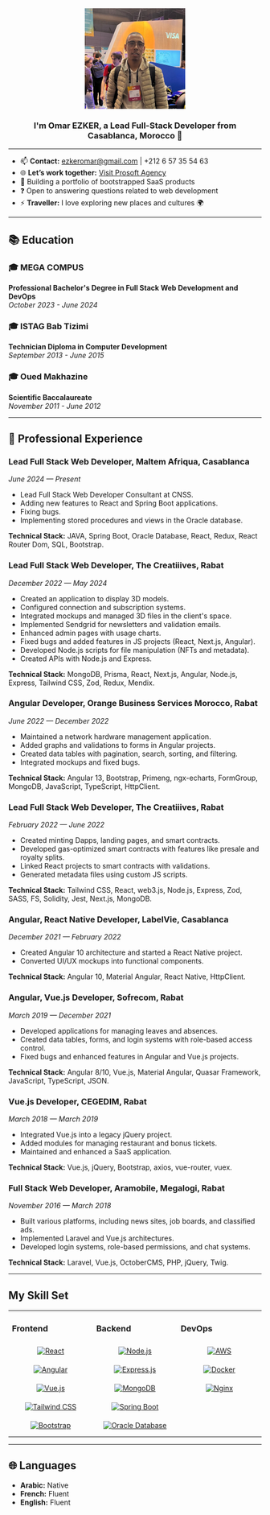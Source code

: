 <div align="center">
  <img src="https://github.com/ezkeromar/ezkeromar/blob/main/me.png" align="center" height="200" width="200" />
</div>

### <div align="center">I'm Omar EZKER, a Lead Full-Stack Developer from Casablanca, Morocco 🚀</div>  

---

- 📫 **Contact:** [ezkeromar@gmail.com](mailto:ezkeromar@gmail.com) | +212 6 57 35 54 63
- 🌐 **Let’s work together:** <a href="https://prosoft.agency" target="_blank">Visit Prosoft Agency</a>
- 🌱 Building a portfolio of bootstrapped SaaS products
- ❓ Open to answering questions related to web development
- ⚡ **Traveller:** I love exploring new places and cultures 🌍

---

## 📚 Education

### 🎓 MEGA COMPUS
**Professional Bachelor's Degree in Full Stack Web Development and DevOps**  
*October 2023 - June 2024*

### 🎓 ISTAG Bab Tizimi
**Technician Diploma in Computer Development**  
*September 2013 - June 2015*

### 🎓 Oued Makhazine
**Scientific Baccalaureate**  
*November 2011 - June 2012*

---

## 💼 Professional Experience

### Lead Full Stack Web Developer, Maltem Afriqua, Casablanca
*June 2024 — Present*
- Lead Full Stack Web Developer Consultant at CNSS.
- Adding new features to React and Spring Boot applications.
- Fixing bugs.
- Implementing stored procedures and views in the Oracle database.

**Technical Stack:** JAVA, Spring Boot, Oracle Database, React, Redux, React Router Dom, SQL, Bootstrap.

### Lead Full Stack Web Developer, The Creatiiives, Rabat
*December 2022 — May 2024*
- Created an application to display 3D models.
- Configured connection and subscription systems.
- Integrated mockups and managed 3D files in the client's space.
- Implemented Sendgrid for newsletters and validation emails.
- Enhanced admin pages with usage charts.
- Fixed bugs and added features in JS projects (React, Next.js, Angular).
- Developed Node.js scripts for file manipulation (NFTs and metadata).
- Created APIs with Node.js and Express.

**Technical Stack:** MongoDB, Prisma, React, Next.js, Angular, Node.js, Express, Tailwind CSS, Zod, Redux, Mendix.

### Angular Developer, Orange Business Services Morocco, Rabat
*June 2022 — December 2022*
- Maintained a network hardware management application.
- Added graphs and validations to forms in Angular projects.
- Created data tables with pagination, search, sorting, and filtering.
- Integrated mockups and fixed bugs.

**Technical Stack:** Angular 13, Bootstrap, Primeng, ngx-echarts, FormGroup, MongoDB, JavaScript, TypeScript, HttpClient.

### Lead Full Stack Web Developer, The Creatiiives, Rabat
*February 2022 — June 2022*
- Created minting Dapps, landing pages, and smart contracts.
- Developed gas-optimized smart contracts with features like presale and royalty splits.
- Linked React projects to smart contracts with validations.
- Generated metadata files using custom JS scripts.

**Technical Stack:** Tailwind CSS, React, web3.js, Node.js, Express, Zod, SASS, FS, Solidity, Jest, Next.js, MongoDB.

### Angular, React Native Developer, LabelVie, Casablanca
*December 2021 — February 2022*
- Created Angular 10 architecture and started a React Native project.
- Converted UI/UX mockups into functional components.

**Technical Stack:** Angular 10, Material Angular, React Native, HttpClient.

### Angular, Vue.js Developer, Sofrecom, Rabat
*March 2019 — December 2021*
- Developed applications for managing leaves and absences.
- Created data tables, forms, and login systems with role-based access control.
- Fixed bugs and enhanced features in Angular and Vue.js projects.

**Technical Stack:** Angular 8/10, Vue.js, Material Angular, Quasar Framework, JavaScript, TypeScript, JSON.

### Vue.js Developer, CEGEDIM, Rabat
*March 2018 — March 2019*
- Integrated Vue.js into a legacy jQuery project.
- Added modules for managing restaurant and bonus tickets.
- Maintained and enhanced a SaaS application.

**Technical Stack:** Vue.js, jQuery, Bootstrap, axios, vue-router, vuex.

### Full Stack Web Developer, Aramobile, Megalogi, Rabat
*November 2016 — March 2018*
- Built various platforms, including news sites, job boards, and classified ads.
- Implemented Laravel and Vue.js architectures.
- Developed login systems, role-based permissions, and chat systems.

**Technical Stack:** Laravel, Vue.js, OctoberCMS, PHP, jQuery, Twig.

---

## My Skill Set  
<table><tr><td valign="top" width="33%">

### Frontend  
<div align="center">  
<a href="https://reactjs.org/" target="_blank"><img style="margin: 10px" src="https://profilinator.rishav.dev/skills-assets/react-original-wordmark.svg" alt="React" height="50" /></a>  
<a href="https://angular.io/" target="_blank"><img style="margin: 10px" src="https://profilinator.rishav.dev/skills-assets/angularjs-original.svg" alt="Angular" height="50" /></a>  
<a href="https://vuejs.org/" target="_blank"><img style="margin: 10px" src="https://profilinator.rishav.dev/skills-assets/vuejs-original-wordmark.svg" alt="Vue.js" height="50" /></a>  
<a href="https://tailwindcss.com/" target="_blank"><img style="margin: 10px" src="https://profilinator.rishav.dev/skills-assets/tailwindcss.svg" alt="Tailwind CSS" height="50" /></a>  
<a href="https://getbootstrap.com/" target="_blank"><img style="margin: 10px" src="https://profilinator.rishav.dev/skills-assets/bootstrap-plain.svg" alt="Bootstrap" height="50" /></a>  
</div>

</td><td valign="top" width="33%">

### Backend  
<div align="center">  
<a href="https://nodejs.org/" target="_blank"><img style="margin: 10px" src="https://profilinator.rishav.dev/skills-assets/nodejs-original-wordmark.svg" alt="Node.js" height="50" /></a>  
<a href="https://expressjs.com/" target="_blank"><img style="margin: 10px" src="https://profilinator.rishav.dev/skills-assets/express-original-wordmark.svg" alt="Express.js" height="50" /></a>  
<a href="https://www.mongodb.com/" target="_blank"><img style="margin: 10px" src="https://profilinator.rishav.dev/skills-assets/mongodb-original-wordmark.svg" alt="MongoDB" height="50" /></a>  
<a href="https://spring.io/projects/spring-boot" target="_blank"><img style="margin: 10px" src="https://profilinator.rishav.dev/skills-assets/springio-icon.svg" alt="Spring Boot" height="50" /></a>  
<a href="https://www.oracle.com/database/" target="_blank"><img style="margin: 10px" src="https://profilinator.rishav.dev/skills-assets/oracle-original.svg" alt="Oracle Database" height="50" /></a>  
</div>

</td><td valign="top" width="33%">

### DevOps  
<div align="center">  
<a href="https://aws.amazon.com/" target="_blank"><img style="margin: 10px" src="https://profilinator.rishav.dev/skills-assets/amazonwebservices-original-wordmark.svg" alt="AWS" height="50" /></a>  
<a href="https://www.docker.com/" target="_blank"><img style="margin: 10px" src="https://profilinator.rishav.dev/skills-assets/docker-original-wordmark.svg" alt="Docker" height="50" /></a>  
<a href="https://www.nginx.com/" target="_blank"><img style="margin: 10px" src="https://profilinator.rishav.dev/skills-assets/nginx-original.svg" alt="Nginx" height="50" /></a>  
</div>

</td></tr></table>  

---

## 🌐 Languages
- **Arabic:** Native  
- **French:** Fluent  
- **English:** Fluent  
